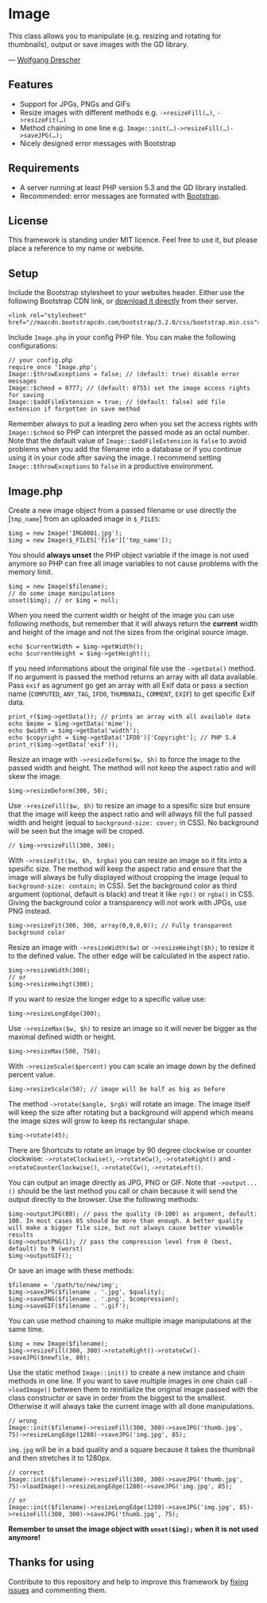 Image
=====

This class allows you to manipulate (e.g. resizing and rotating for thumbnails), output or save images with the GD library.

— [Wolfgang Drescher](http://wolfgangdrescher.ch/)

Features
--------

- Support for JPGs, PNGs and GIFs
- Resize images with different methods e.g. `->resizeFill(…)`, `->resizeFit(…)`
- Method chaining in one line e.g. `Image::init(…)->resizeFill(…)->saveJPG(…);`
- Nicely designed error messages with Bootstrap

Requirements
------------

- A server running at least PHP version 5.3 and the GD library installed.
- Recommended: error messages are formated with [Bootstrap](http://getbootstrap.com/).

License
-------

This framework is standing under MIT licence. Feel free to use it, but please place a reference to my name or website.

Setup
-----

Include the Bootstrap stylesheet to your websites header. Either use the following Bootstrap CDN link, or [download it directly](http://getbootstrap.com/getting-started/#download) from their server.

	<link rel="stylesheet" href="//maxcdn.bootstrapcdn.com/bootstrap/3.2.0/css/bootstrap.min.css">

Include `Image.php` in your config PHP file. You can make the following configurations:

	// your config.php
	require_once 'Image.php';
	Image::$throwExceptions = false; // (default: true) disable error messages
	Image::$chmod = 0777; // (default: 0755) set the image access rights for saving
	Image::$addFileExtension = true; // (default: false) add file extension if forgotten in save method

Remember always to put a leading zero when you set the access rights with `Image::$chmod` so PHP can interpret the passed mode as an octal number.
Note that the default value of `Image::$addFileExtension` is `false` to avoid problems when you add the filename into a database or if you continue using it in your code after saving the image.
I recommend setting `Image::$throwExceptions` to `false` in a productive environment.

Image.php
---------

Create a new image object from a passed filename or use directly the [`tmp_name`] from an uploaded image in `$_FILES`:

	$img = new Image('IMG0001.jpg');
	$img = new Image($_FILES['file']['tmp_name']);

You should **always unset** the PHP object variable if the image is not used anymore so PHP can free all image variables to not cause problems with the memory limit.

	$img = new Image($filename);
	// do some image manipulations
	unset($img); // or $img = null;

When you need the current width or height of the image you can use following methods, but remember that it will always return the **current** width and height of the image and not the sizes from the original source image.

	echo $currentWidth = $img->getWidth();
	echo $currentHeight = $img->getHeight();

If you need informations about the original file use the `->getData()` method. If no argument is passed the method returns an array with all data available. Pass `exif` as agrument go get an array with all Exif data or pass a section name (`COMPUTED`, `ANY_TAG`, `IFD0`, `THUMBNAIL`, `COMMENT`, `EXIF`) to get specific Exif data.

	print_r($img->getData()); // prints an array with all available data
	echo $mime = $img->getData('mime');
	echo $width = $img->getData('width');
	echo $copyright = $img->getData('IFD0')['Copyright']; // PHP 5.4
	print_r($img->getData('exif'));

Resize an image with `->resizeDeform($w, $h)` to force the image to the passed width and height. The method will not keep the aspect ratio and will skew the image.

	$img->resizeDeform(300, 50); 

Use `->resizeFill($w, $h)` to resize an image to a spesific size but ensure that the image will keep the aspect ratio and will allways fill the full passed width and height (equal to `background-size: cover;` in CSS). No background will be seen but the image will be croped.

	// $img->resizeFill(300, 300);

With `->resizeFit($w, $h, $rgba)` you can resize an image so it fits into a spesific size. The method will keep the aspect ratio and ensure that the image will always be fully displayed without cropping the image (equal to `background-size: contain;` in CSS). Set the background color as third argument (optional, default is black) and treat it like `rgb()` or `rgba()` in CSS. Giving the background color a transparency will not work with JPGs, use PNG instead.

	$img->resizeFit(300, 300, array(0,0,0,0)); // Fully transparent background color

Resize an image with `->resizeWidth($w)` or `->resizeHeihgt($h);` to resize it to the defined value. The other edge will be calculated in the aspect ratio.

	$img->resizeWidth(300);
	// or
	$img->resizeHeihgt(300);

If you want to resize the longer edge to a specific value use:

	$img->resizeLongEdge(300);

Use `->resizeMax($w, $h)` to resize an image so it will never be bigger as the maximal defined width or height.

	$img->resizeMax(500, 750);

With `->resizeScale($percent)` you can scale an image down by the defined percent value.

	$img->resizeScale(50); // image will be half as big as before

The method `->rotate($angle, $rgb)` will rotate an image. The image itself will keep the size after rotating but a background will append which means the image sizes will grow to keep its rectangular shape.

	$img->rotate(45);

There are Shortcuts to rotate an image by 90 degree clockwise or counter clockwise: `->rotateClockwise()`, `->rotateCw()`, `->rotateRight()` and `->rotateCounterClockwise()`, `->rotateCCw()`, `->rotateLeft()`.

You can output an image directly as JPG, PNG or GIF. Note that `->output...()` should be the last method you call or chain because it will send the output directly to the browser. Use the following methods:

	$img->outputJPG(80); // pass the quality (0-100) as argument, default: 100. In most cases 85 should be more than enough. A better quality will make a bigger file size, but not always cause better viewable results
	$img->outputPNG(1); // pass the compression level from 0 (best, default) to 9 (worst)
	$img->outputGIF();

Or save an image with these methods:

	$filename = '/path/to/new/img';
	$img->saveJPG($filename . '.jpg', $quality);
	$img->savePNG($filename . '.png', $compression);
	$img->saveGIF($filename . '.gif');

You can use method chaining to make multiple image manipulations at the same time.

	$img = new Image($filename);
	$img->resizeFill(300, 300)->rotateRight()->rotateCw()->saveJPG($newfile, 80);

Use the static method `Image::init()` to create a new instance and chain methods in one line. If you want to save multiple images in one chain call `->loadImage()` between them to reinitialize the original image passed with the class constructor or save in order from the biggest to the smallest. Otherwise it will always take the current image with all done manipulations.

	// wrong
	Image::init($filename)->resizeFill(300, 300)->saveJPG('thumb.jpg', 75)->resizeLongEdge(1280)->saveJPG('img.jpg', 85);

`img.jpg` will be in a bad quality and a square because it takes the thumbnail and then stretches it to 1280px.

	// correct
	Image::init($filename)->resizeFill(300, 300)->saveJPG('thumb.jpg', 75)->loadImage()->resizeLongEdge(1280)->saveJPG('img.jpg', 85);
	
	// or
	Image::init($filename)->resizeLongEdge(1280)->saveJPG('img.jpg', 85)->resizeFill(300, 300)->saveJPG('thumb.jpg', 75);

**Remember to unset the image object with `unset($img);` when it is not used anymore!**

Thanks for using
----------------

Contribute to this repository and help to improve this framework by [fixing issues](https://github.com/WolfgangDrescher/Image/issues) and commenting them.